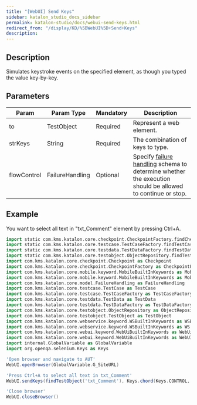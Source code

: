 ```yaml
---
title: "[WebUI] Send Keys" 
sidebar: katalon_studio_docs_sidebar
permalink: katalon-studio/docs/webui-send-keys.html 
redirect_from: "/display/KD/%5BWebUI%5D+Send+Keys" 
description: 
---
```

Description 
------------

Simulates keystroke events on the specified element, as though you typed the value key-by-key. 

Parameters 
-----------

| Param | Param Type | Mandatory | Description |
| --- | --- | --- | --- |
| to | TestObject | Required | Represent a web element. |
| strKeys | String | Required | The combination of keys to type. |
| flowControl | FailureHandling | Optional | Specify [failure handling](https://docs.katalon.com/x/qAAM) schema to determine whether the execution should be allowed to continue or stop. |

Example 
--------

You want to select all text in "txt_Comment" element by pressing Ctrl+A.

```groovy
import static com.kms.katalon.core.checkpoint.CheckpointFactory.findCheckpoint
import static com.kms.katalon.core.testcase.TestCaseFactory.findTestCase
import static com.kms.katalon.core.testdata.TestDataFactory.findTestData
import static com.kms.katalon.core.testobject.ObjectRepository.findTestObject
import com.kms.katalon.core.checkpoint.Checkpoint as Checkpoint
import com.kms.katalon.core.checkpoint.CheckpointFactory as CheckpointFactory
import com.kms.katalon.core.mobile.keyword.MobileBuiltInKeywords as MobileBuiltInKeywords
import com.kms.katalon.core.mobile.keyword.MobileBuiltInKeywords as Mobile
import com.kms.katalon.core.model.FailureHandling as FailureHandling
import com.kms.katalon.core.testcase.TestCase as TestCase
import com.kms.katalon.core.testcase.TestCaseFactory as TestCaseFactory
import com.kms.katalon.core.testdata.TestData as TestData
import com.kms.katalon.core.testdata.TestDataFactory as TestDataFactory
import com.kms.katalon.core.testobject.ObjectRepository as ObjectRepository
import com.kms.katalon.core.testobject.TestObject as TestObject
import com.kms.katalon.core.webservice.keyword.WSBuiltInKeywords as WSBuiltInKeywords
import com.kms.katalon.core.webservice.keyword.WSBuiltInKeywords as WS
import com.kms.katalon.core.webui.keyword.WebUiBuiltInKeywords as WebUiBuiltInKeywords
import com.kms.katalon.core.webui.keyword.WebUiBuiltInKeywords as WebUI
import internal.GlobalVariable as GlobalVariable
import org.openqa.selenium.Keys as Keys

'Open browser and navigate to AUT'
WebUI.openBrowser(GlobalVariable.G_SiteURL)

'Press Ctrl+A to select all text in txt_Comment'
WebUI.sendKeys(findTestObject('txt_Comment'), Keys.chord(Keys.CONTROL, 'a'))

'Close browser'
WebUI.closeBrowser()

```